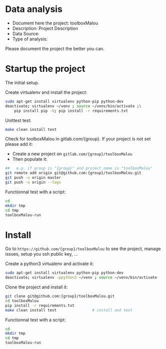 # Data analysis
- Document here the project: toolboxMalou
- Description: Project Description
- Data Source:
- Type of analysis:

Please document the project the better you can.

# Startup the project

The initial setup.

Create virtualenv and install the project:
```bash
sudo apt-get install virtualenv python-pip python-dev
deactivate; virtualenv ~/venv ; source ~/venv/bin/activate ;\
    pip install pip -U; pip install -r requirements.txt
```

Unittest test:
```bash
make clean install test
```

Check for toolboxMalou in gitlab.com/{group}.
If your project is not set please add it:

- Create a new project on `gitlab.com/{group}/toolboxMalou`
- Then populate it:

```bash
##   e.g. if group is "{group}" and project_name is "toolboxMalou"
git remote add origin git@github.com:{group}/toolboxMalou.git
git push -u origin master
git push -u origin --tags
```

Functionnal test with a script:

```bash
cd
mkdir tmp
cd tmp
toolboxMalou-run
```

# Install

Go to `https://github.com/{group}/toolboxMalou` to see the project, manage issues,
setup you ssh public key, ...

Create a python3 virtualenv and activate it:

```bash
sudo apt-get install virtualenv python-pip python-dev
deactivate; virtualenv -ppython3 ~/venv ; source ~/venv/bin/activate
```

Clone the project and install it:

```bash
git clone git@github.com:{group}/toolboxMalou.git
cd toolboxMalou
pip install -r requirements.txt
make clean install test                # install and test
```
Functionnal test with a script:

```bash
cd
mkdir tmp
cd tmp
toolboxMalou-run
```
